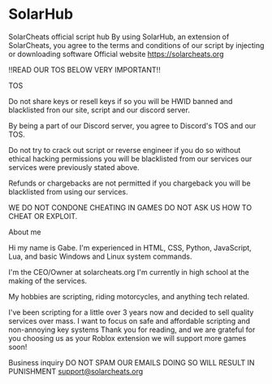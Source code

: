 # SolarHub
SolarCheats official script hub
By using SolarHub, an extension of SolarCheats, you agree to the terms and conditions of our script by injecting or downloading software
Official website https://solarcheats.org

!!READ OUR TOS BELOW VERY IMPORTANT!!

TOS

Do not share keys or resell keys if so you will be HWID banned and blacklisted fron our site, script and our discord server.

By being a part of our Discord server, you agree to Discord's TOS and our TOS.

Do not try to crack out script or reverse engineer if you do so without ethical hacking permissions you will be blacklisted from our services our services were previously stated 
above.

Refunds or chargebacks are not permitted if you chargeback you will be blacklisted from using our services.

WE DO NOT CONDONE CHEATING IN GAMES DO NOT ASK US HOW TO CHEAT OR EXPLOIT.


About me

Hi my name is Gabe. I'm experienced in HTML, CSS, Python, JavaScript, Lua, and basic Windows and Linux system commands.

I'm the CEO/Owner at solarcheats.org I'm currently in high school at the making of the services.

My hobbies are scripting, riding motorcycles, and anything tech related.

I've been scripting for a little over 3 years now and decided to sell quality services over mass. I want to focus on safe and affordable scripting and non-annoying key systems
Thank you for reading, and we are grateful for you choosing us as your Roblox extension we will support more games soon!


Business inquiry
DO NOT SPAM OUR EMAILS DOING SO WILL RESULT IN PUNISHMENT
support@solarcheats.org

